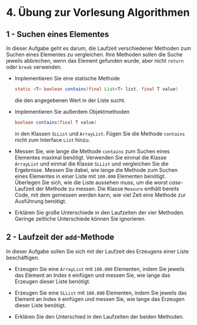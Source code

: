 # 4. Übung zur Vorlesung Algorithmen

## 1 - Suchen eines Elementes

In dieser Aufgabe geht es darum, die Laufzeit verschiedener Methoden zum Suchen eines Elementes zu vergleichen.
Ihre Methoden sollen die Suche jeweils abbrechen, wenn das Element gefunden wurde, aber nicht `return` oder `break` verwenden.

- Implementieren Sie eine statische Methode

  ```java
  static <T> boolean contains(final List<T> list, final T value)
  ```

  die den angegebenen Wert in der Liste sucht.

- Implementieren Sie außerdem Objektmethoden

  ```java
  boolean contains(final T value)
  ```

  in den Klassen `SLList` und `ArrayList`.
  Fügen Sie die Methode `contains` nicht zum Interface `List` hinzu.

- Messen Sie, wie lange die Methode `contains` zum Suchen eines Elementes maximal benötigt. Verwenden Sie einmal die Klasse `ArrayList` und einmal die Klasse `SLList` und vergleichen Sie die Ergebnisse. Messen Sie dabei, wie lange die Methode zum Suchen eines Elementes in einer Liste mit `100.000` Elementen benötigt. Überlegen Sie sich, wie die Liste aussehen muss, um die _worst case_-Laufzeit der Methode zu messen. Die Klasse `Measure` enthält bereits Code, mit dem gemessen werden kann, wie viel Zeit eine Methode zur Ausführung benötigt.

- Erklären Sie große Unterschiede in den Laufzeiten der vier Methoden. Geringe zeitliche Unterschiede können Sie ignorieren.

## 2 - Laufzeit der `add`-Methode

In dieser Aufgabe sollen Sie sich mit der Laufzeit des Erzeugens einer Liste beschäftigen.

- Erzeugen Sie eine `ArrayList` mit `100.000` Elementen, indem Sie jeweils das Element an Index `0` einfügen und messen Sie, wie lange das Erzeugen dieser Liste benötigt.

- Erzeugen Sie eine `SLList` mit `100.000` Elementen, indem Sie jeweils das Element an Index `0` einfügen und messen Sie, wie lange das Erzeugen dieser Liste benötigt.

- Erklären Sie den Unterschied in den Laufzeiten der beiden Methoden.
